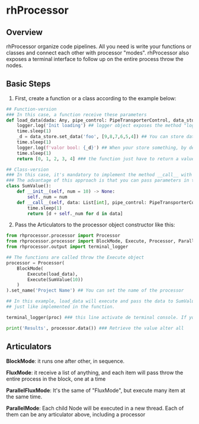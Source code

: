 # rhProcessor

## Overview
rhProcessor organize code pipelines. All you need is write your functions or classes and connect each other with processor "modes". rhProcessor also exposes a terminal interface to follow up on the entire process throw the nodes. 

## Basic Steps
1. First, create a function or a class according to the example below:
```python
## Function-version
### In this case, a function receive these parameters
def load_data(dada: Any, pipe_control: PipeTransporterControl, data_store: DataStore, logger: ULogger):
    logger.log('Init loading') ## logger object exposes the method "log(msg: str)" in order to register the message in the main processor
    time.sleep(1)
    _d = data_store.set_data('foo', [9,8,7,6,5,4]) ## You can store data in the DataStore setting its key. This instance will be available in all function to retrieve data or store new ones. 
    time.sleep(1)
    logger.log(f'valor bool: {_d}') ## When your store something, by default, it verify the same object type in order to store, otherwise it will return False
    time.sleep(1)
    return [0, 1, 2, 3, 4] ### the function just have to return a value in other to pass it to the next Node. 

## Class-version
### In this case, it's mandatory to implement the method __call__ with the same parameters of the function
### The advantage of this approach is that you can pass parameters in the constructor besides implement a more complex logic inside the class.
class SumValue():
    def __init__(self, num = 10) -> None:
        self._num = num
    def __call__(self, data: List[int], pipe_control: PipeTransporterControl, data_store: DataStore, logger: ULogger):
        time.sleep(1)
        return [d + self._num for d in data]
```
2. Pass the Articulators to the processor object constructor like this:
```python
from rhprocessor.processor import Processor
from rhprocessor.processor import BlockMode, Execute, Processor, ParallelMode, ParallelFluxMode
from rhprocessor.output import terminal_logger

## The functions are called throw the Execute object
processor = Processor(
    BlockMode(
        Execute(load_data),
        Execute(SumValue(10))
    )
).set_name('Project Name') ## You can set the name of the processor

## In this example, load_data will execute and pass the data to SumValue function which it will sum the value 10 for each value of the list, 
## just like implemented in the function. 

terminal_logger(proc) ### this line activate de terminal console. If you just want to execute, you can call processor "processor()"

print('Results', processor.data()) ### Retrieve the value alter all
```
## Articulators
**BlockMode**: it runs one after other, in sequence. 

**FluxMode**: it receive a list of anything, and each item will pass throw the entire process in the block, one at a time

**ParallelFluxMode**: It's the same of "FluxMode", but execute many item at the same time. 

**ParallelMode**: Each child Node will be executed in a new thread. Each of them can be any articulator above, including a processor
